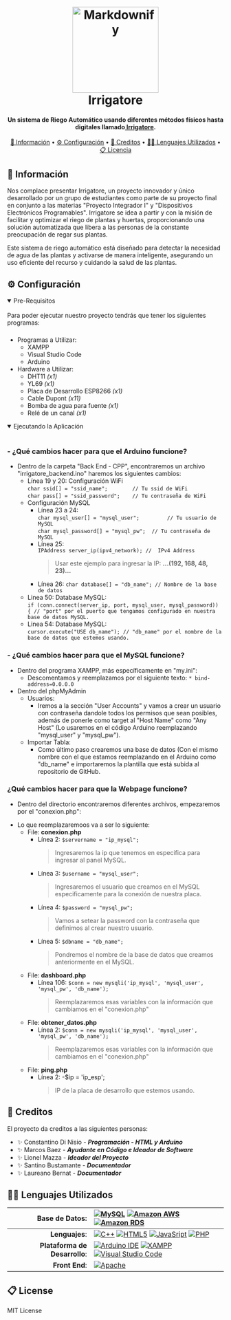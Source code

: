 
<h1 align="center">
  <br>
  <a href="http://www.amitmerchant.com/electron-markdownify"><img src="https://github.com/constadinisio/Irrigatore---Sistema-de-Riego/blob/main/Front%20End%20-%20Irrigatore/Irrigatore%20(1).jpg" alt="Markdownify" width="200"></a>
  <br>
  Irrigatore
  <br>
</h1>

<h4 align="center">Un sistema de Riego Automático usando diferentes métodos físicos hasta digitales llamado<a href="https://github.com/constadinisio/Irrigatore---Sistema-de-Riego" target="_blank"> Irrigatore</a>.</h4>

<p align="center">
  <a href="https://github.com/constadinisio/Irrigatore---Sistema-de-Riego?tab=readme-ov-file#-informaci%C3%B3n">📖 Información</a> •
  <a href="https://github.com/constadinisio/Irrigatore---Sistema-de-Riego?tab=readme-ov-file#-configuraci%C3%B3n">⚙ Configuración</a> •
  <a href="https://github.com/constadinisio/Irrigatore---Sistema-de-Riego?tab=readme-ov-file#-creditos">👥 Creditos</a> •
  <a href="https://github.com/constadinisio/Irrigatore---Sistema-de-Riego?tab=readme-ov-file#-lenguajes-utilizados">👨‍💻 Lenguajes Utilizados</a> •
  <a href="https://github.com/constadinisio/Irrigatore---Sistema-de-Riego?tab=readme-ov-file#license">📋 Licencia</a>
</p>

## 📖 Información

Nos complace presentar Irrigatore, un proyecto innovador y único desarrollado por un grupo de estudiantes como parte de su proyecto final en conjunto a las materias "Proyecto Integrador I" y "Dispositivos Electrónicos Programables". Irrigatore se idea a partir y con la misión de facilitar y optimizar el riego de plantas y huertas, proporcionando una solución automatizada que libera a las personas de la constante preocupación de regar sus plantas.

Este sistema de riego automático está diseñado para detectar la necesidad de agua de las plantas y activarse de manera inteligente, asegurando un uso eficiente del recurso y cuidando la salud de las plantas.

## ⚙ Configuración

<details open>
<summary>
Pre-Requisitos
</summary> <br />
Para poder ejecutar nuestro proyecto tendrás que tener los siguientes programas:

###

* Programas a Utilizar:
  - XAMPP
  - Visual Studio Code
  - Arduino
* Hardware a Utilizar:
  - DHT11  			_(x1)_
  - YL69   			_(x1)_
  - Placa de Desarrollo ESP8266	_(x1)_
  - Cable Dupont		_(x11)_
  - Bomba de agua para fuente	_(x1)_
  - Relé de un canal		_(x1)_
</details>

<details open>
<summary>
Ejecutando la Aplicación
</summary> <br />

### - **¿Qué cambios hacer para que el Arduino funcione?**
  * Dentro de la carpeta "Back End - CPP", encontraremos un archivo "irrigatore_backend.ino" haremos los siguientes cambios:
    - Línea 19 y 20: Configuración WiFi <br>
			```char ssid[] = "ssid_name";        // Tu ssid de WiFi```<br>
			```char pass[] = "ssid_password";    // Tu contraseña de WiFi```
    - Configuración MySQL <br>
		- Línea 23 a 24: <br>
	 		```char mysql_user[] = "mysql_user";         // Tu usuario de MySQL```<br>
	 		```char mysql_password[] = "mysql_pw";  // Tu contraseña de MySQL```<br>
  		- Línea 25:<br>
			```IPAddress server_ip(ipv4_network); //  IPv4 Address```<br>
			> Usar este ejemplo para ingresar la IP: **...(192, 168, 48, 23)...**</br>
		- Línea 26:
	 		```char database[] = "db_name"; // Nombre de la base de datos```<br>
    - Linea 50: Database MySQL: <br>
			```if (conn.connect(server_ip, port, mysql_user, mysql_password)) { // "port" por el puerto que tengamos configurado en nuestra base de datos MySQL.```<br>
    - Linea 54: Database MySQL: <br>
			```cursor.execute("USE db_name"); // "db_name" por el nombre de la base de datos que estemos usando.```

### - **¿Qué cambios hacer para que el MySQL funcione?**
  * Dentro del programa XAMPP, más específicamente en "my.ini":
    - Descomentamos y reemplazamos por el siguiente texto:
			```* bind-address=0.0.0.0```
  * Dentro del phpMyAdmin
      - Usuarios:
        - Iremos a la sección "User Accounts" y vamos a crear un usuario con contraseña dandole todos los permisos que sean posibles, además de ponerle como target al "Host Name" como "Any Host" (Lo usaremos en el código Arduino reemplazando "mysql_user" y "mysql_pw").
      - Importar Tabla:
        - Como último paso crearemos una base de datos (Con el mismo nombre con el que estamos reemplazando en el Arduino como "db_name" e importaremos la plantilla que está subida al repositorio de GitHub.
       
### **¿Qué cambios hacer para que la Webpage funcione?**
  * Dentro del directorio encontraremos diferentes archivos, empezaremos por el "conexion.php":
   - Lo que reemplazaremoos va a ser lo siguiente:<br>
     - File: **conexion.php**
       	- Línea 2:
	   ```$servername = "ip_mysql";```<br>
			> Ingresaremos la ip que tenemos en especifica para ingresar al panel MySQL.
         - Línea 3:
           ```$username = "mysql_user";```<br>
			> Ingresaremos el usuario que creamos en el MySQL especificamente para la conexión de nuestra placa.
         - Línea 4:
     	   ```$password = "mysql_pw";```<br>
			> Vamos a setear la password con la contraseña que definimos al crear nuestro usuario.
         - Línea 5:
     	   ```$dbname = "db_name";```<br>
			> Pondremos el nombre de la base de datos que creamos anteriormente en el MySQL.
     - File: **dashboard.php**
		- Línea 106:
		  ```$conn = new mysqli('ip_mysql', 'mysql_user', 'mysql_pw', 'db_name');```<br>
			> Reemplazaremos esas variables con la información que cambiamos en el "conexion.php"
     - File: **obtener_datos.php**
		- Línea 2:
		  ```$conn = new mysqli('ip_mysql', 'mysql_user', 'mysql_pw', 'db_name');```
			> Reemplazaremos esas variables con la información que cambiamos en el "conexion.php"
     - File: **ping.php**
		- Línea 2:
		  -$ip = 'ip_esp';<br>
    		> IP de la placa de desarrollo que estemos usando.

</details>

## 👥 Creditos

El proyecto da creditos a las siguientes personas:
 - ✨ Constantino Di Nisio - ***Programación - HTML y Arduino***<br>
 - ✨ Marcos Baez - ***Ayudante en Código e Ideador de Software***<br>
 - ✨ Lionel Mazza - ***Ideador del Proyecto***<br>
 - ✨ Santino Bustamante - ***Documentador***<br>
 - ✨ Laureano Bernat - ***Documentador***<br>

## 👨‍💻 Lenguajes Utilizados

|Base de Datos: | [![MySQL](https://img.shields.io/badge/MySQL-005C84?style=for-the-badge&logo=mysql&logoColor=white)](https://mysql.com/) [![Amazon AWS](https://img.shields.io/badge/Amazon_AWS-FF9900?style=for-the-badge&logo=amazonaws&logoColor=white)](https://aws.amazon.com/) [![Amazon RDS](https://img.shields.io/badge/Amazon%20RDS-527FFF?style=for-the-badge&logo=amazon-rds&logoColor=white)](https://aws.amazon.com/)|
|-:|:-|
|**Lenguajes**: | [![C++](https://img.shields.io/badge/C%2B%2B-00599C?style=for-the-badge&logo=c%2B%2B&logoColor=white)](https://isocpp.org/) [![HTML5](https://img.shields.io/badge/HTML5-E34F26?style=for-the-badge&logo=html5&logoColor=white)](https://html.spec.whatwg.org/multipage/) [![JavaSript](https://img.shields.io/badge/JavaScript-323330?style=for-the-badge&logo=javascript&logoColor=F7DF1E)]([https://html.spec.whatwg.org/multipage/](https://developer.mozilla.org/es/docs/Web/JavaScript)) [![PHP](https://img.shields.io/badge/PHP-777BB4?style=for-the-badge&logo=php&logoColor=white)](https://php.net/)|
|**Plataforma de Desarrollo**: | [![Arduino IDE](https://img.shields.io/badge/Arduino-00979D?style=for-the-badge&logo=Arduino&logoColor=white)](https://arduino.cc) [![XAMPP](https://img.shields.io/badge/Xampp-F37623?style=for-the-badge&logo=xampp&logoColor=white)](https://www.apachefriends.org/es/index.html) [![Visual Studio Code](https://img.shields.io/badge/Visual_Studio_Code-0078D4?style=for-the-badge&logo=visual%20studio%20code&logoColor=white)](https://code.visualstudio.com/) |
|**Front End**:|[![Apache](https://img.shields.io/badge/Apache-D22128?style=for-the-badge&logo=Apache&logoColor=white)](https://httpd.apache.org/)|

## 📋 License

MIT License


